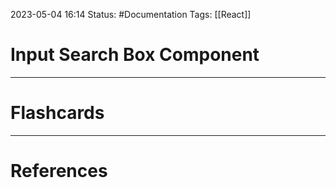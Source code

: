 2023-05-04 16:14
Status: #Documentation 
Tags: [[React]]

# Input Search Box Component








___
# Flashcards



---
# References
